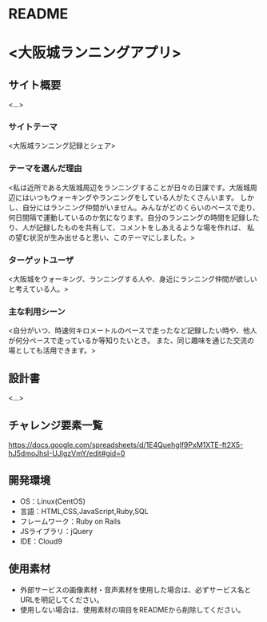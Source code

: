 # README

# <大阪城ランニングアプリ>

## サイト概要
<...>

### サイトテーマ
<大阪城ランニング記録とシェア>

### テーマを選んだ理由
<私は近所である大阪城周辺をランニングすることが日々の日課です。大阪城周辺にはいつもウォーキングやランニングをしている人がたくさんいます。
しかし、自分にはランニング仲間がいません。みんながどのくらいのペースで走り、何日間隔で運動しているのか気になります。自分のランニングの時間を記録したり、人が記録したものを共有して、コメントをしあえるような場を作れば、
私の望む状況が生み出せると思い、このテーマにしました。>

### ターゲットユーザ
<大阪城をウォーキング、ランニングする人や、身近にランニング仲間が欲しいと考えている人。>

### 主な利用シーン
<自分がいつ、時速何キロメートルのペースで走ったなど記録したい時や、他人が何分ペースで走っているか等知りたいとき。
また、同じ趣味を通じた交流の場としても活用できます。>

## 設計書
<...>

## チャレンジ要素一覧
<https://docs.google.com/spreadsheets/d/1E4Quehglf9PxM1XTE-ft2X5-hJ5dmoJhsI-UJlgzVmY/edit#gid=0>

## 開発環境
- OS：Linux(CentOS)
- 言語：HTML,CSS,JavaScript,Ruby,SQL
- フレームワーク：Ruby on Rails
- JSライブラリ：jQuery
- IDE：Cloud9

## 使用素材
- 外部サービスの画像素材・音声素材を使用した場合は、必ずサービス名とURLを明記してください。
- 使用しない場合は、使用素材の項目をREADMEから削除してください。